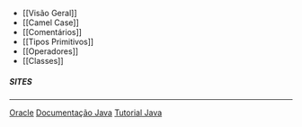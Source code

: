
* [[Visão Geral]]
* [[Camel Case]]
* [[Comentários]]
* [[Tipos Primitivos]]
* [[Operadores]]
* [[Classes]]

##### SITES
***
[Oracle](https://www.oracle.com/index.html)
[Documentação Java](https://docs.oracle.com/en/java/)
[Tutorial Java](https://docs.oracle.com/javase/tutorial/reallybigindex.html)

